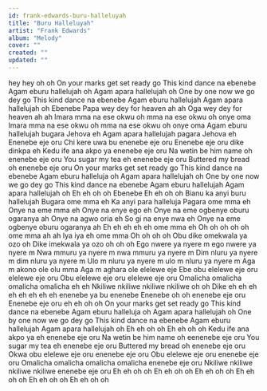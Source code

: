```yaml
---
id: frank-edwards-buru-halleluyah
title: "Buru Halleluyah"
artist: "Frank Edwards"
album: "Melody"
cover: ""
created: ""
updated: ""
---
```


hey hey oh oh
On your marks get set ready go
This kind dance na ebenebe
Agam eburu hallelujah oh
Agam apara hallelujah oh
One by one now we go dey go
This kind dance na ebenebe
Agam eburu hallelujah
Agam apara hallelujah oh
Ebenebe
Papa wey dey for heaven ah ah
Oga wey dey for heaven ah ah
Imara mma na ese okwu oh mma na ese okwu oh onye oma
Imara mma na ese okwu oh mma na ese okwu oh onye oma
Agam eburu hallelujah bugara Jehova eh
Agam apara hallelujah pagara Jehova eh
Enenebe eje oru
Chi kere uwa bu enenebe eje oru
Enenebe eje oru dike dinkpa eh
Kedu ife ana akpo ya enenebe eje oru
Na wetin be him name oh enenebe eje oru
You sugar my tea eh enenebe eje oru
Buttered my bread oh enenebe eje oru
On your marks get set ready go
This kind dance na ebenebe
Agam eburu halleluja oh
Agam apara hallelujah oh
One by one now we go dey go
This kind dance na ebenebe
Agam eburu hallelujah
Agam apara hallelujah oh
Eh eh oh oh
Ebenebe
Eh eh oh oh
Bianu ka anyi buru hallelujah
Bugara ome mma eh
Ka anyi para halleluja
Pagara ome mma eh
Onye na eme mma eh
Onye na enye ego eh
Onye na eme ogbenye oburu ogaranya ah
Onye na agwo oria eh
So gi na enye nwa eh
Onye na eme ogbenye oburu ogaranya ah
Eh eh eh eh eh ome mma eh
Oh oh oh oh oh ome mma ah ah
Iya iya eh ome mma
Oh oh oh oh
Obu dike omekwala ya ozo oh
Dike imekwala ya ozo oh oh oh
Ego nwere ya nyere m ego nwere ya nyere m
Nwa mmuru ya nyere m nwa mmuru ya nyere m
Dim nluru ya nyere m dim nluru ya nyere m
Ulo m nluru ya nyere m ulo m nluru ya nyere m
Aga m akono ole olu mma
Aga m aghara ole elelewe eje
Ebe obu elelewe eje oru elelewe eje oru
Obu elelewe eje oru elelewe eje oru
Omalicha omalicha omalicha omalicha eh eh
Nkiliwe nkiliwe nkiliwe nkiliwe oh oh
Dike eh eh eh eh eh eh eh eh enenebe ya bu enenebe
Enenebe oh oh enenebe eje oru
Enenebe eje oru eh eh oh oh
On your marks get set ready go
This kind dance na ebenebe
Agam eburu halleluja oh
Agam apara hallelujah oh
One by one now we go dey go
This kind dance na ebenebe
Agam eburu hallelujah
Agam apara hallelujah oh
Eh eh oh oh
Eh eh oh oh
Kedu ife ana akpo ya eh enenebe eje oru
Na wetin be him name oh eenenebe eje oru
You sugar my tea eh enenebe eje oru
Buttered my bread oh enenebe eje oru
Okwa obu elelewe eje oru enenebe eje oru
Obu elelewe eje oru enenebe eje oru
Omalicha omalicha omalicha omalicha enenebe eje oru
Nkiliwe nkiliwe nkiliwe nkiliwe enenebe eje oru
Eh eh oh oh
Eh eh oh oh
Eh eh oh oh
Eh eh oh oh
Eh eh oh oh
Eh eh oh oh